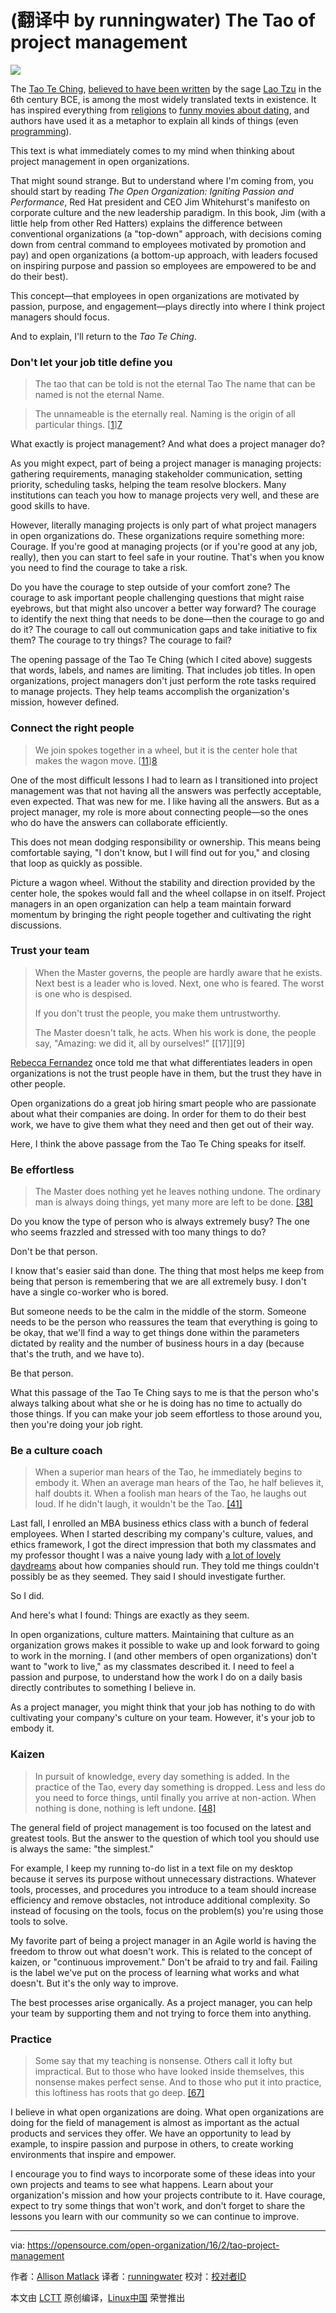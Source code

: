 (翻译中 by runningwater)
The Tao of project management
=================================


![](https://opensource.com/sites/default/files/styles/image-full-size/public/images/business/BUSINESS_orgchart1.png?itok=DGsp6jB5)

The [Tao Te Ching][1], [believed to have been written][2] by the sage [Lao Tzu][3] in the 6th century BCE, is among the most widely translated texts in existence. It has inspired everything from [religions][4] to [funny movies about dating][5], and authors have used it as a metaphor to explain all kinds of things (even [programming][6]).

This text is what immediately comes to my mind when thinking about project management in open organizations.

That might sound strange. But to understand where I'm coming from, you should start by reading *The Open Organization: Igniting Passion and Performance*, Red Hat president and CEO Jim Whitehurst's manifesto on corporate culture and the new leadership paradigm. In this book, Jim (with a little help from other Red Hatters) explains the difference between conventional organizations (a "top-down" approach, with decisions coming down from central command to employees motivated by promotion and pay) and open organizations (a bottom-up approach, with leaders focused on inspiring purpose and passion so employees are empowered to be and do their best).

This concept—that employees in open organizations are motivated by passion, purpose, and engagement—plays directly into where I think project managers should focus.

And to explain, I'll return to the *Tao Te Ching*.

### Don't let your job title define you

>The tao that can be told
>is not the eternal Tao
>The name that can be named
>is not the eternal Name.

>The unnameable is the eternally real.
>Naming is the origin
>of all particular things. 
[[1]][7]

What exactly is project management? And what does a project manager do?

As you might expect, part of being a project manager is managing projects: gathering requirements, managing stakeholder communication, setting priority, scheduling tasks, helping the team resolve blockers. Many institutions can teach you how to manage projects very well, and these are good skills to have.

However, literally managing projects is only part of what project managers in open organizations do. These organizations require something more: Courage. If you're good at managing projects (or if you're good at any job, really), then you can start to feel safe in your routine. That's when you know you need to find the courage to take a risk.

Do you have the courage to step outside of your comfort zone? The courage to ask important people challenging questions that might raise eyebrows, but that might also uncover a better way forward? The courage to identify the next thing that needs to be done—then the courage to go and do it? The courage to call out communication gaps and take initiative to fix them? The courage to try things? The courage to fail?

The opening passage of the Tao Te Ching (which I cited above) suggests that words, labels, and names are limiting. That includes job titles. In open organizations, project managers don't just perform the rote tasks required to manage projects. They help teams accomplish the organization's mission, however defined.

### Connect the right people

>We join spokes together in a wheel,
>but it is the center hole
>that makes the wagon move. 
[[11]][8]

One of the most difficult lessons I had to learn as I transitioned into project management was that not having all the answers was perfectly acceptable, even expected. That was new for me. I like having all the answers. But as a project manager, my role is more about connecting people—so the ones who do have the answers can collaborate efficiently.

This does not mean dodging responsibility or ownership. This means being comfortable saying, "I don't know, but I will find out for you," and closing that loop as quickly as possible.

Picture a wagon wheel. Without the stability and direction provided by the center hole, the spokes would fall and the wheel collapse in on itself. Project managers in an open organization can help a team maintain forward momentum by bringing the right people together and cultivating the right discussions.

### Trust your team

>When the Master governs, the people
>are hardly aware that he exists.
>Next best is a leader who is loved.
>Next, one who is feared.
>The worst is one who is despised.
>
>If you don't trust the people,
>you make them untrustworthy.
>
>The Master doesn't talk, he acts.
>When his work is done,
>the people say, "Amazing:
>we did it, all by ourselves!" 
[[17]][9]

[Rebecca Fernandez][10] once told me that what differentiates leaders in open organizations is not the trust people have in them, but the trust they have in other people.

Open organizations do a great job hiring smart people who are passionate about what their companies are doing. In order for them to do their best work, we have to give them what they need and then get out of their way.

Here, I think the above passage from the Tao Te Ching speaks for itself.

### Be effortless

>The Master does nothing
>yet he leaves nothing undone.
>The ordinary man is always doing things,
>yet many more are left to be done. 
[[38]][11]

Do you know the type of person who is always extremely busy? The one who seems frazzled and stressed with too many things to do?

Don't be that person.

I know that's easier said than done. The thing that most helps me keep from being that person is remembering that we are all extremely busy. I don't have a single co-worker who is bored.

But someone needs to be the calm in the middle of the storm. Someone needs to be the person who reassures the team that everything is going to be okay, that we'll find a way to get things done within the parameters dictated by reality and the number of business hours in a day (because that's the truth, and we have to).

Be that person.

What this passage of the Tao Te Ching says to me is that the person who's always talking about what she or he is doing has no time to actually do those things. If you can make your job seem effortless to those around you, then you're doing your job right.

### Be a culture coach

>When a superior man hears of the Tao,
>he immediately begins to embody it.
>When an average man hears of the Tao,
>he half believes it, half doubts it.
>When a foolish man hears of the Tao,
>he laughs out loud.
>If he didn't laugh,
>it wouldn't be the Tao. 
[[41]][12]

Last fall, I enrolled an MBA business ethics class with a bunch of federal employees. When I started describing my company's culture, values, and ethics framework, I got the direct impression that both my classmates and my professor thought I was a naive young lady with [a lot of lovely daydreams][13] about how companies should run. They told me things couldn't possibly be as they seemed. They said I should investigate further.

So I did.

And here's what I found: Things are exactly as they seem.

In open organizations, culture matters. Maintaining that culture as an organization grows makes it possible to wake up and look forward to going to work in the morning. I (and other members of open organizations) don't want to "work to live," as my classmates described it. I need to feel a passion and purpose, to understand how the work I do on a daily basis directly contributes to something I believe in.

As a project manager, you might think that your job has nothing to do with cultivating your company's culture on your team. However, it's your job to embody it.

### Kaizen

>In pursuit of knowledge,
>every day something is added.
>In the practice of the Tao,
>every day something is dropped.
>Less and less do you need to force things,
>until finally you arrive at non-action. When nothing is done,
>nothing is left undone. 
[[48]][14]

The general field of project management is too focused on the latest and greatest tools. But the answer to the question of which tool you should use is always the same: "the simplest."

For example, I keep my running to-do list in a text file on my desktop because it serves its purpose without unnecessary distractions. Whatever tools, processes, and procedures you introduce to a team should increase efficiency and remove obstacles, not introduce additional complexity. So instead of focusing on the tools, focus on the problem(s) you're using those tools to solve.

My favorite part of being a project manager in an Agile world is having the freedom to throw out what doesn't work. This is related to the concept of kaizen, or "continuous improvement." Don't be afraid to try and fail. Failing is the label we've put on the process of learning what works and what doesn't. But it's the only way to improve.

The best processes arise organically. As a project manager, you can help your team by supporting them and not trying to force them into anything.

### Practice

>Some say that my teaching is nonsense.
>Others call it lofty but impractical.
>But to those who have looked inside themselves,
>this nonsense makes perfect sense.
>And to those who put it into practice,
>this loftiness has roots that go deep. 
[[67]][15]

I believe in what open organizations are doing. What open organizations are doing for the field of management is almost as important as the actual products and services they offer. We have an opportunity to lead by example, to inspire passion and purpose in others, to create working environments that inspire and empower.

I encourage you to find ways to incorporate some of these ideas into your own projects and teams to see what happens. Learn about your organization's mission and how your projects contribute to it. Have courage, expect to try some things that won't work, and don't forget to share the lessons you learn with our community so we can continue to improve.


--------------------------------------------------------------------------------

via: https://opensource.com/open-organization/16/2/tao-project-management

作者：[Allison Matlack][a]
译者：[runningwater](https://github.com/runningwater)
校对：[校对者ID](https://github.com/校对者ID)

本文由 [LCTT](https://github.com/LCTT/TranslateProject) 原创编译，[Linux中国](https://linux.cn/) 荣誉推出

[a]: https://opensource.com/users/amatlack
[1]: http://acc6.its.brooklyn.cuny.edu/~phalsall/texts/taote-v3.html
[2]: https://en.wikipedia.org/wiki/Tao_Te_Ching
[3]: http://plato.stanford.edu/entries/laozi/
[4]: https://en.wikipedia.org/wiki/Taoism
[5]: http://www.imdb.com/title/tt0234853/
[6]: http://www.mit.edu/~xela/tao.html
[7]: http://acc6.its.brooklyn.cuny.edu/~phalsall/texts/taote-v3.html#1
[8]: http://acc6.its.brooklyn.cuny.edu/~phalsall/texts/taote-v3.html#11
[10]: https://opensource.com/users/rebecca
[11]: http://acc6.its.brooklyn.cuny.edu/~phalsall/texts/taote-v3.html#38
[12]: http://acc6.its.brooklyn.cuny.edu/~phalsall/texts/taote-v3.html#41
[13]: https://opensource.com/open-organization/15/9/reflections-open-organization-starry-eyed-dreamer
[14]: http://acc6.its.brooklyn.cuny.edu/~phalsall/texts/taote-v3.html#48
[15]: http://acc6.its.brooklyn.cuny.edu/~phalsall/texts/taote-v3.html#67

